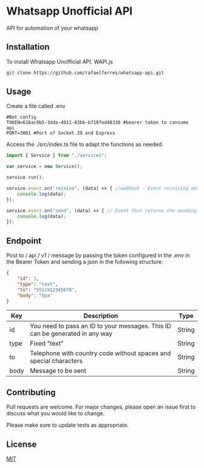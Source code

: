 # Whatsapp Unofficial API

API for automation of your whatsapp

## Installation

To install Whatsapp Unofficial API. WAPI.js

```bash
git clone https://github.com/rafaelferres/whatsapp-api.git
```

## Usage

Create a file called .env
```.env
#Bot config
TOKEN=616ac9b5-3dda-4911-83bb-b718fed48330 #bearer token to consume api
PORT=3001 #Port of Socket.IO and Express
```

Access the ./src/index.ts file to adapt the functions as needed.

```typescript
import { Service } from "./services";

var service = new Service();

service.run();

service.event.on("receive", (data) => { //webHook - Event receiving messages
    console.log(data);
});

service.event.on("send", (data) => { // Event that returns the sending of messages
    console.log(data);
});
```

## Endpoint
Post to / api / v1 / message by passing the token configured in the .env in the Bearer Token and sending a json in the following structure:

``` JSON
{
	"id": 1,
	"type": "text",
	"to": "5511912345678",
	"body": "Opa"
}
```

| Key  | Description |  Type |
| ------------- | ------------- | ------------- |
| id | You need to pass an ID to your messages. This ID can be generated in any way  | String |
| type | Fixed "text"  | String |
| to | Telephone with country code without spaces and special characters| String|
| body | Message to be sent | String|

## Contributing
Pull requests are welcome. For major changes, please open an issue first to discuss what you would like to change.

Please make sure to update tests as appropriate.

## License
[MIT](https://choosealicense.com/licenses/mit/)